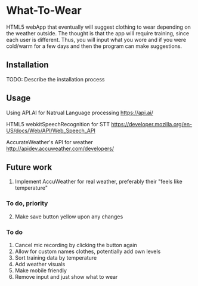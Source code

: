 # What-To-Wear
HTML5 webApp that eventually will suggest clothing to wear depending on the weather outside.
The thought is that the app will require training, since each user is different.
Thus, you will input what you wore and if you were cold/warm for a few days and then the program can make suggestions.

## Installation
TODO: Describe the installation process
## Usage
Using API.AI for Natrual Language processing  https://api.ai/

HTML5 webkitSpeechRecognition for STT https://developer.mozilla.org/en-US/docs/Web/API/Web_Speech_API

AccurateWeather's API for weather http://apidev.accuweather.com/developers/

## Future work
1. Implement AccuWeather for real weather, preferably their "feels like temperature"

### To do, priority
2. Make save button yellow upon any changes

### To do
1. Cancel mic recording by clicking the button again
2. Allow for custom names clothes, potentially add own levels
3. Sort training data by temperature
4. Add weather visuals
5. Make mobile friendly
6. Remove input and just show what to wear
